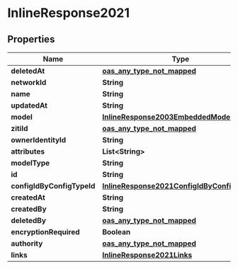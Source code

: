 

# InlineResponse2021

## Properties

Name | Type | Description | Notes
------------ | ------------- | ------------- | -------------
**deletedAt** | [**oas_any_type_not_mapped**](.md) |  | 
**networkId** | **String** |  | 
**name** | **String** |  | 
**updatedAt** | **String** |  | 
**model** | [**InlineResponse2003EmbeddedModel**](InlineResponse2003EmbeddedModel.md) |  | 
**zitiId** | [**oas_any_type_not_mapped**](.md) |  | 
**ownerIdentityId** | **String** |  | 
**attributes** | **List&lt;String&gt;** |  | 
**modelType** | **String** |  | 
**id** | **String** |  | 
**configIdByConfigTypeId** | [**InlineResponse2021ConfigIdByConfigTypeId**](InlineResponse2021ConfigIdByConfigTypeId.md) |  | 
**createdAt** | **String** |  | 
**createdBy** | **String** |  | 
**deletedBy** | [**oas_any_type_not_mapped**](.md) |  | 
**encryptionRequired** | **Boolean** |  | 
**authority** | [**oas_any_type_not_mapped**](.md) |  | 
**links** | [**InlineResponse2021Links**](InlineResponse2021Links.md) |  | 



